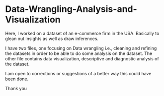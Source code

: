# Data-Wrangling-Analysis-and-Visualization
Here, I worked on a dataset of an e-commerce firm in the USA. Basically to glean out insights as well as draw inferences.

I have two files, one focusing on Data wrangling i.e., cleaning and refining the datasets in order to be able to do some analysis on the dataset. The other file contains data visualization, descriptive and diagnostic analysis of the dataset.

I am open to corrections or suggestions of a better way this could have been done.

Thank you
